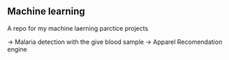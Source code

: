 Machine learning 
----------------
A repo for my machine laerning parctice projects

-> Malaria detection with the give blood sample
-> Apparel Recomendation engine
